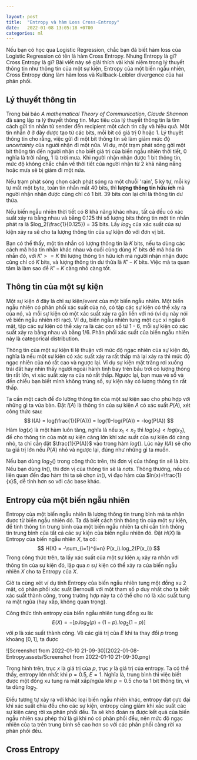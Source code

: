 ```yaml
---

layout: post
title:  "Entropy và hàm Loss Cross-Entropy"
date:   2022-01-08 13:05:18 +0700
categories: ml
---
```


Nếu bạn có học qua Logistic Regression, chắc bạn đã biết hàm loss của Logistic Regression có tên là hàm Cross Entropy. Nhưng Entropy là gì? Cross Entropy là gì? Bài viết này sẽ giải thích vài khái niệm trong lý thuyết thông tin như thông tin của một sự kiện, Entropy của một biến ngẫu nhiên, Cross Entropy dùng làm hàm loss và Kullback-Leibler divergence của hai phân phối.

## Lý thuyết thông tin

Trong bài báo *A mathematical Theory of Communication*, *Claude Shannon* đã sáng lập ra lý thuyết thông tin. Mục tiêu của lý thuyết thông tin là tìm cách gửi tin nhắn từ sender đến recipient một cách tin cậy và hiệu quả. Một tin nhắn ở ở đây được tạo từ các bits, mỗi bit có giá trị 0 hoặc 1. Lý thuyết thông tin cho rằng, việc gửi đi một bit thông tin sẽ làm giảm mức độ *uncertainty* của người nhận đi một nửa. Ví dụ, một trạm phát sóng gởi một bit thông tin đến người nhận cho biết giá trị của biến ngẫu nhiên thời tiết, 0 nghĩa là trời nắng, 1 là trời mưa. Khi người nhận nhận được 1 bit thông tin, mức độ không chắc chắn về thời tiết của người nhận từ 2 khả năng nắng hoặc mưa sẽ bị giảm đi một nửa.

Nếu trạm phát sóng chọn cách phát sóng ra một chuỗi 'rain', 5 ký tự, mỗi ký tự mất một byte, toàn tin nhắn mất 40 bits, thì **lượng thông tin hữu ích** mà người nhận nhận được cũng chỉ có 1 bit. 39 bits còn lại chỉ là thông tin dư thừa.

Nếu biến ngẫu nhiên thời tiết có 8 khả năng khác nhau, tất cả đều có xác suất xảy ra bằng nhau và bằng $0.125$ thì số lượng bits thông tin một tin nhắn phát ra là $log_2(\frac{1}{0.125}) = 3$ bits. Lấy $log_2$ của xác suất của sự kiện xảy ra sẽ cho ta lượng thông tin của sự kiện đó với đơn vị bit.

Bạn có thể thấy, một tin nhắn có lượng thông tin là $K$ bits, nếu ta dùng các cách mã hóa tin nhắn khác nhau và cuối cùng dùng $K'$ bits để mã hóa tin nhắn đó, với $K'>= K$ thì lượng thông tin hữu ích mà người nhận nhận được cũng chỉ có $K$ bits, và lượng thông tin dư thừa là $K'-K$ bits. Việc mà  ta quan tâm là làm sao để $K'-K$ càng nhỏ càng tốt.

##  Thông tin của một sự kiện

 Một sự kiện ở đây là chỉ sự kiện/event của một biến ngẫu nhiên. Một biến ngẫu nhiên có phân phối xác suất của nó, có tập các sự kiện có thể xảy ra của nó, và mỗi sự kiện có một xác suất xảy ra gắn liền với nó (ví dụ này nói về biến ngẫu nhiên rời rạc). Ví dụ, biến ngẫu nhiên tung một cục xí ngầu 6 mặt, tập các sự kiện có thể xảy ra là các con số từ 1 - 6, mỗi sự kiện có xác suất xảy ra bằng nhau và bằng 1/6. Phân phối xác suất của biến ngẫu nhiên này là categorical distribution.

Thông tin của một sự kiện tỉ lệ thuận với mức độ ngạc nhiên của sự kiện đó, nghĩa là nếu một sự kiện có xác suất xảy ra rất thấp mà lại xảy ra thì mức độ ngạc nhiên của nó rất cao và ngược lại. Ví dụ sự kiện mặt trăng rơi xuống trái đất hay nhìn thấy người ngoài hành tinh bay trên bầu trời có lượng thông tin rất lớn, vì xác suất xảy ra của nó rất thấp. Ngược lại, bạn mua vé số và đến chiều bạn biết mình không trúng số, sự kiện này có lượng thông tin rất thấp.

Ta cần một cách để đo lường thông tin của một sự kiện sao cho phù hợp với những gì ta vừa bàn. Đặt $I(A)$ là thông tin của sự kiện $A$ có xác suất $P(A)$, xét công thức sau:
$$
I(A) = log(\frac{1}{P(A)}) = log(1)-log(P(A)) = -log(P(A))
$$
Hàm $log(x)$ là một hàm luôn tăng, nghĩa là nếu $x_1 < x_2$ thì $log(x_1) <log(x_2)$, để cho thông tin của một sự kiện càng lớn khi xác suất của sự kiện đó càng nhỏ, ta chỉ cần đặt $\frac{1}{P(A)}$ vào trong hàm $log()$. Lúc này $I(A)$ sẽ cho ta giá trị lớn nếu $P(A)$ nhỏ và ngược lại, đúng như những gì ta muốn.

Nếu bạn dùng $log_2()$ trong công thức trên, thì đơn vị của thông tin sẽ là *bits*. Nếu bạn dùng $ln()$, thì đơn vị của thông tin sẽ là *nats*. Thông thường, nếu có liên quan đến đạo hàm thì ta sẽ chọn $ln()$, vì đạo hàm của $ln(x)=\frac{1}{x}$, dễ tính hơn so với các base khác. 

## Entropy của một biến ngẫu nhiên

Entropy của một biến ngẫu nhiên là lượng thông tin trung bình mà ta nhận được từ biến ngẫu nhiên đó. Ta đã biết cách tính thông tin của một sự kiện, để tính thông tin trung bình của một biến ngẫu nhiên ta chỉ cần tính thông tin trung bình của tất cả các sự kiện của biến ngẫu nhiên đó. Đặt $H(X)$ là Entropy của biến ngẫu nhiên $X$, ta có:
$$
H(X) = -\sum_{i=1}^{i=n} P(x_i).log_2(P(x_i))
$$
Trong công thức trên, ta lấy xác suất của một sự kiện $x_i$ xảy ra nhân với thông tin của sự kiện đó, lặp qua $n$ sự kiện có thể xảy ra của biến ngẫu nhiên $X$ cho ta Entropy của $X$.

 Giờ ta cùng xét ví dụ tính Entropy của biến ngẫu nhiên tung một đồng xu 2 mặt, có phân phối xác suất Bernoulli với một tham số $p$ duy nhất cho ta biết xác suất thành công, trong trường hợp này ta có thể cho nó là xác suất tung ra mặt ngửa (hay xấp, không quan trọng).

Công thức tính entropy của biến ngẫu nhiên tung đồng xu là:
$$
E(X) = -[p.log_2(p) + (1-p).log_2(1-p)]
$$
với $p$ là xác suất thành công. Vẽ các giá trị của $E$ khi ta thay đổi $p$ trong khoảng $[0,1]$, ta được 

![Screenshot from 2022-01-10 21-09-30](2022-01-08-Entropy.assets/Screenshot from 2022-01-10 21-09-30.png)



Trong hình trên, trục $x$ là giá trị của $p$, trục $y$ là giá trị của entropy. Ta có thể thấy, entropy lớn nhất khi $p=0.5$, $E = 1$. Nghĩa là, trung bình thì việc biết được một đồng xu tung ra mặt xấp/ngửa khi $p=0.5$ cho ta 1 bit thông tin, vì ta dùng $log_2$.

Điều tương tự xảy ra với khác loại biến ngẫu nhiên khác, entropy đạt cực đại khi xác suất chia đều cho các sự kiện, entropy càng giảm khi xác suất các sự kiện càng rời xa phân phối đều. Ta sẽ khó đoán ra được kết quả của biến ngẫu nhiên sau phép thử là gì khi nó có phân phối đều, nên mức độ ngạc nhiên của ta trên trung bình sẽ cao hơn so với các phân phối càng rời xa phân phối đều.

## Cross Entropy







